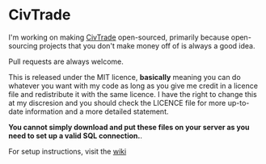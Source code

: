 CivTrade
========

I'm working on making [CivTrade](http://civtrade.com) open-sourced, primarily because open-sourcing projects that you don't make money off of is always a good idea.

Pull requests are always welcome.

This is released under the MIT licence, **basically** meaning you can do whatever you want with my code as long as you give me credit in a licence file and redistribute it with the same licence. I have the right to change this at my discresion and you should check the LICENCE file for more up-to-date information and a more detailed statement.

**You cannot simply download and put these files on your server as you need to set up a valid SQL connection.**. 

For setup instructions, visit the [wiki](https://github.com/minicl55/civtrade/wiki)
